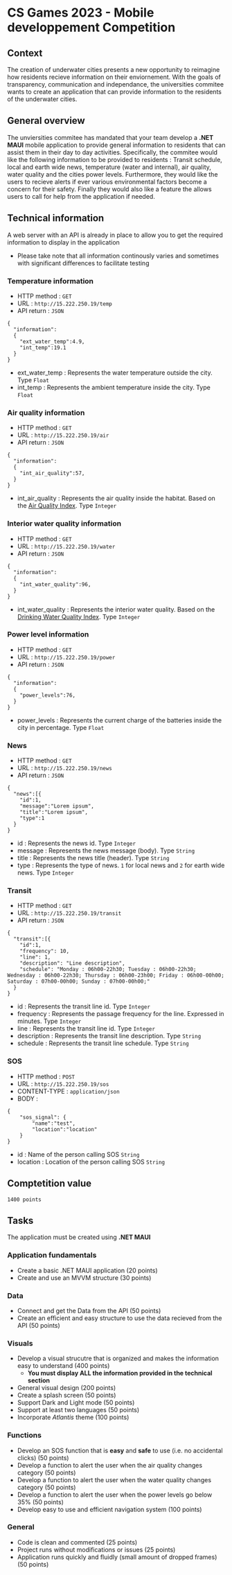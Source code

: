 # CS Games 2023 - Mobile developpement Competition

## Context

The creation of underwater cities presents a new opportunity to reimagine how residents recieve information on their enviornement. With the goals of transparency, communication and independance, the universities commitee wants to create an application that can provide information to the residents of the underwater cities.

## General overview

The unviersities commitee has mandated that your team develop a **.NET MAUI** mobile application to provide general information to residents that can assist them in their day to day activities. Specifically, the commitee would like the following information to be provided to residents : Transit schedule, local and earth wide news, temperature (water and internal), air quality, water quality and the cities power levels. Furthermore, they would like the users to recieve alerts if ever various environmental factors become a concern for their safety. Finally they would also like a feature the allows users to call for help from the application if needed.

## Technical information

A web server with an API is already in place to allow you to get the required information to display in the application

- Please take note that all information continously varies and sometimes with significant differences to facilitate testing

### Temperature information

- HTTP method : `GET`
- URL : `http://15.222.250.19/temp`
- API return : `JSON`
```
{
  "information":
  {
    "ext_water_temp":4.9,
    "int_temp":19.1
  }
}
```
- ext_water_temp : Represents the water temperature outside the city. Type `Float`
- int_temp : Represents the ambient temperature inside the city. Type `Float`

### Air quality information

- HTTP method : `GET`
- URL : `http://15.222.250.19/air`
- API return : `JSON`
```
{
  "information":
  {
    "int_air_quality":57,
  }
}
```
- int_air_quality : Represents the air quality inside the habitat. Based on the [Air Quality Index](https://www.airnow.gov/aqi/aqi-basics/). Type `Integer`

### Interior water quality information

- HTTP method : `GET`
- URL : `http://15.222.250.19/water`
- API return : `JSON`
```
{
  "information":
  {
    "int_water_quality":96,
  }
}
```
- int_water_quality : Represents the interior water quality. Based on the [Drinking Water Quality Index](https://www.gov.nl.ca/ecc/waterres/quality/drinkingwater/dwqi/). Type `Integer`


### Power level information

- HTTP method : `GET`
- URL : `http://15.222.250.19/power`
- API return : `JSON`
```
{
  "information":
  {
    "power_levels":76,
  }
}
```
- power_levels : Represents the current charge of the batteries inside the city in percentage. Type `Float`

### News

- HTTP method : `GET`
- URL : `http://15.222.250.19/news`
- API return : `JSON`
```
{
  "news":[{
    "id":1,
    "message":"Lorem ipsum",
    "title":"Lorem ipsum",
    "type":1
  }
}
```
- id : Represents the news id. Type `Integer`
- message : Represents the news message (body). Type `String`
- title : Represents the news title (header). Type `String`
- type : Represents the type of news. `1` for local news and `2` for earth wide news. Type `Integer`


### Transit

- HTTP method : `GET`
- URL : `http://15.222.250.19/transit`
- API return : `JSON`
```
{
  "transit":[{
    "id":1,
    "frequency": 10,
    "line": 1,
    "description": "Line description",
    "schedule": "Monday : 06h00-22h30; Tuesday : 06h00-22h30; Wednesday : 06h00-22h30; Thursday : 06h00-23h00; Friday : 06h00-00h00; Saturday : 07h00-00h00; Sunday : 07h00-00h00;"
  }
}
```
- id : Represents the transit line id. Type `Integer`
- frequency : Represents the passage frequency for the line. Expressed in minutes. Type `Integer`
- line : Represents the transit line id. Type `Integer`
- description : Represents the transit line description. Type `String`
- schedule : Represents the transit line schedule. Type `String`

### SOS

- HTTP method : `POST`
- URL : `http://15.222.250.19/sos`
- CONTENT-TYPE : `application/json`
- BODY :
```
{
    "sos_signal": {
        "name":"test",
        "location":"location"
    }
}
```
- id : Name of the person calling SOS `String`
- location : Location of the person calling SOS `String`

## Comptetition value

`1400 points`

## Tasks

The application must be created using **.NET MAUI**

### Application fundamentals

- Create a basic .NET MAUI application (20 points)
- Create and use an MVVM structure (30 points)

### Data

- Connect and get the Data from the API (50 points)
- Create an efficient and easy structure to use the data recieved from the API (50 points)

### Visuals

- Develop a visual strucutre that is organized and makes the information easy to understand (400 points)
  - **You must display ALL the information provided in the technical section**
- General visual design (200 points)
- Create a splash screen (50 points)
- Support Dark and Light mode (50 points)
- Support at least two languages (50 points)
- Incorporate *Atlantis* theme (100 points)

### Functions

- Develop an SOS function that is **easy** and **safe** to use (i.e. no accidental clicks) (50 points)
- Develop a function to alert the user when the air quality changes category (50 points)
- Develop a function to alert the user when the water quality changes category (50 points)
- Develop a function to alert the user when the power levels go below 35% (50 points)
- Develop easy to use and efficient navigation system (100 points)

### General

- Code is clean and commented (25 points)
- Project runs without modifications or issues (25 points)
- Application runs quickly and fluidly (small amount of dropped frames) (50 points)
